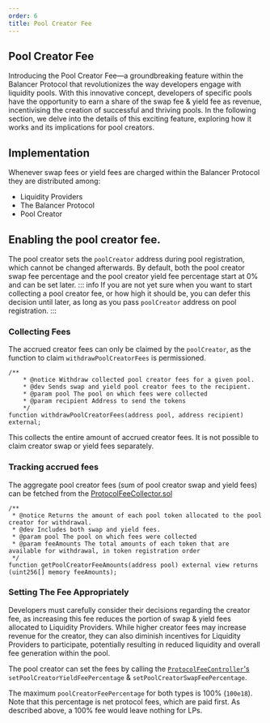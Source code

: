 ```yaml
---
order: 6
title: Pool Creator Fee
---
```

## Pool Creator Fee

Introducing the Pool Creator Fee—a groundbreaking feature within the Balancer Protocol that revolutionizes the way developers engage with liquidity pools. With this innovative concept, developers of specific pools have the opportunity to earn a share of the swap fee & yield fee as revenue, incentivising the creation of successful and thriving pools. In the following section, we delve into the details of this exciting feature, exploring how it works and its implications for pool creators.

## Implementation

Whenever swap fees or yield fees are charged within the Balancer Protocol they are distributed among:

* Liquidity Providers
* The Balancer Protocol
* Pool Creator

## Enabling the pool creator fee.

The pool creator sets the `poolCreator` address during pool registration, which cannot be changed afterwards. By default, both the pool creator swap fee percentage and the pool creator yield fee percentage start at 0% and can be set later.
::: info
If you are not yet sure when you want to start collecting a pool creator fee, or how high it should be, you can defer this decision until later, as long as you pass `poolCreator` address on pool registration.
:::

### Collecting Fees

The accrued creator fees can only be claimed by the `poolCreator`, as the function to claim `withdrawPoolCreatorFees` is permissioned.

```solidity
/**
    * @notice Withdraw collected pool creator fees for a given pool.
    * @dev Sends swap and yield pool creator fees to the recipient.
    * @param pool The pool on which fees were collected
    * @param recipient Address to send the tokens
    */
function withdrawPoolCreatorFees(address pool, address recipient) external;
```
This collects the entire amount of accrued creator fees. It is not possible to claim creator swap or yield fees separately.
### Tracking accrued fees

The aggregate pool creator fees (sum of pool creator swap and yield fees) can be fetched from the [ProtocolFeeCollector.sol](https://github.com/balancer/balancer-v3-monorepo/blob/main/pkg/vault/contracts/ProtocolFeeController.sol)
```solidity
/**
 * @notice Returns the amount of each pool token allocated to the pool creator for withdrawal.
 * @dev Includes both swap and yield fees.
 * @param pool The pool on which fees were collected
 * @param feeAmounts The total amounts of each token that are available for withdrawal, in token registration order
 */
function getPoolCreatorFeeAmounts(address pool) external view returns (uint256[] memory feeAmounts);
```

### Setting The Fee Appropriately

Developers must carefully consider their decisions regarding the creator fee, as increasing this fee reduces the portion of swap & yield fees allocated to Liquidity Providers. While higher creator fees may increase revenue for the creator, they can also diminish incentives for Liquidity Providers to participate, potentially resulting in reduced liquidity and overall fee generation within the pool.

The pool creator can set the fees by calling the [`ProtocolFeeController`'s](https://github.com/balancer/balancer-v3-monorepo/blob/main/pkg/vault/contracts/ProtocolFeeController.sol) `setPoolCreatorYieldFeePercentage` &  `setPoolCreatorSwapFeePercentage`.

The maximum `poolCreatorFeePercentage` for both types is 100% (`100e18`). Note that this percentage is net protocol fees, which are paid first. As described above, a 100% fee would leave nothing for LPs.